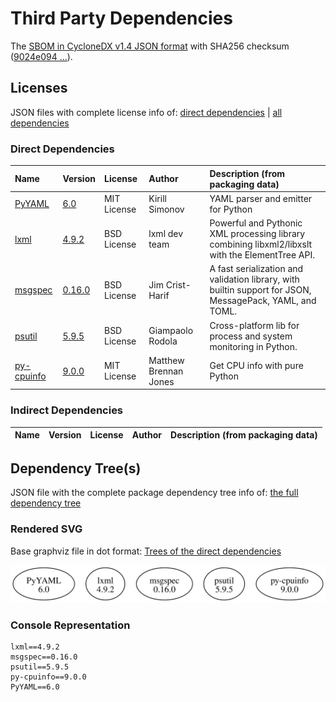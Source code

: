# Third Party Dependencies

<!--[[[fill sbom_sha256()]]]-->
The [SBOM in CycloneDX v1.4 JSON format](https://git.sr.ht/~sthagen/taksonomia/blob/default/sbom/cdx.json) with SHA256 checksum ([9024e094 ...](https://git.sr.ht/~sthagen/taksonomia/blob/default/sbom/cdx.json.sha256 "sha256:9024e094afab4d9afb62a4badb9b2401934745d80cf5118753010cf2cd63896a")).
<!--[[[end]]] (checksum: d98dbb85779394e0a468b5a3fda6a8f2)-->
## Licenses 

JSON files with complete license info of: [direct dependencies](direct-dependency-licenses.json) | [all dependencies](all-dependency-licenses.json)

### Direct Dependencies

<!--[[[fill direct_dependencies_table()]]]-->
| Name                                                  | Version                                             | License     | Author                | Description (from packaging data)                                                                        |
|:------------------------------------------------------|:----------------------------------------------------|:------------|:----------------------|:---------------------------------------------------------------------------------------------------------|
| [PyYAML](https://pyyaml.org/)                         | [6.0](https://pypi.org/project/PyYAML/6.0/)         | MIT License | Kirill Simonov        | YAML parser and emitter for Python                                                                       |
| [lxml](https://lxml.de/)                              | [4.9.2](https://pypi.org/project/lxml/4.9.2/)       | BSD License | lxml dev team         | Powerful and Pythonic XML processing library combining libxml2/libxslt with the ElementTree API.         |
| [msgspec](https://jcristharif.com/msgspec/)           | [0.16.0](https://pypi.org/project/msgspec/0.16.0/)  | BSD License | Jim Crist-Harif       | A fast serialization and validation library, with builtin support for JSON, MessagePack, YAML, and TOML. |
| [psutil](https://github.com/giampaolo/psutil)         | [5.9.5](https://pypi.org/project/psutil/5.9.5/)     | BSD License | Giampaolo Rodola      | Cross-platform lib for process and system monitoring in Python.                                          |
| [py-cpuinfo](https://github.com/workhorsy/py-cpuinfo) | [9.0.0](https://pypi.org/project/py-cpuinfo/9.0.0/) | MIT License | Matthew Brennan Jones | Get CPU info with pure Python                                                                            |
<!--[[[end]]] (checksum: a93f5fe16bc996856a7ed997a296231b)-->

### Indirect Dependencies

<!--[[[fill indirect_dependencies_table()]]]-->
| Name | Version | License | Author | Description (from packaging data) |
|:-----|:--------|:--------|:-------|:----------------------------------|
<!--[[[end]]] (checksum: 8a87b89207db0be2864af66f9266660c)-->

## Dependency Tree(s)

JSON file with the complete package dependency tree info of: [the full dependency tree](package-dependency-tree.json)

### Rendered SVG

Base graphviz file in dot format: [Trees of the direct dependencies](package-dependency-tree.dot.txt)

<img src="./package-dependency-tree.svg" alt="Trees of the direct dependencies" title="Trees of the direct dependencies"/>

### Console Representation

<!--[[[fill dependency_tree_console_text()]]]-->
````console
lxml==4.9.2
msgspec==0.16.0
psutil==5.9.5
py-cpuinfo==9.0.0
PyYAML==6.0
````
<!--[[[end]]] (checksum: 1067c5742c2cae257393043a900a9d75)-->
